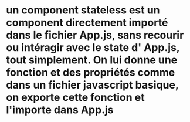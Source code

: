 # un component stateless est un component directement importé dans le fichier App.js, sans recourir ou intéragir avec le state d' App.js, tout simplement. On lui donne une fonction et des propriétés comme dans un fichier javascript basique, on exporte cette fonction et l'importe dans App.js

